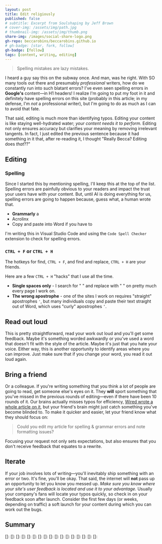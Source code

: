 ```yaml
---
layout: post
title: Edit religiously
published: false
# subtitle: Excerpt from Soulshaping by Jeff Brown
# cover-img: /assets/img/path.jpg
# thumbnail-img: /assets/img/thumb.png
share-img: /images/social-share-logo.png
gh-repo: beccarobins/beccarobins.github.io
# gh-badge: [star, fork, follow]
gh-badge: [follow]
tags: [content, writing, editing]
---
```


> Spelling mistakes are lazy mistakes.

I heard a guy say this on the subway once. And man, was he right. With SO many tools out there and presumably _professional_ writers, how do we constantly run into such blatant errors? I've even seen spelling errors in **Google's** content&mdash;in H1 headers! I realize I'm going to put my foot in it and definitely have spelling errors on this site (probably in this article; in my defense, I'm _not_ a professional writer), but I'm going to do as much as I can to avoid that fate.

That said, editing is much more than identifying typos. Editing your content is like staying well-hydrated water; _your content needs it to perform._ Editing not only ensures accuracy but clarifies your meaning by removing irrelevant tangents. In fact, I just edited the previous sentence because it had something in it that, after re-reading it, I thought "Really Becca? Editing does _that_??"

## Editing

### Spelling

Since I started this by mentioning spelling, I'll keep this at the top of the list. Spelling errors are painfully obvious to your readers and impact the trust your users have with your content. But, until AI is doing everything for us, spelling errors are going to happen because, guess what, a human wrote that.

- **Grammarly** a 
- Acrolinx
- Copy and paste into Word if you have to

I'm writing this in Visual Studio Code and using the `Code Spell Checker` extension to check for spelling errors.

### `CTRL + F` or `CTRL + H`

The hotkeys for find, `CTRL + F`, and find and replace, `CTRL + H` are your friends. 

Here are a few `CTRL + H` "hacks" that I use all the time.

- **Single spaces only** - I search for "  " and replace with " " on pretty much every page I work on.
- **The wrong apostrophe** - one of the sites I work on requires "straight" apostrophes `'`, but many individuals copy and paste their text straight out of Word, which uses "curly" apostrophes `’`.

## Read out loud

This is pretty straightforward, read your work out loud and you'll get some feedback. Maybe it's something worded awkwardly or you've used a word that doesn't fit with the style of the article. Maybe it's just that you hate your voice. Either way, this is another opportunity to identify areas where you can improve. Just make sure that if you change your word, you read it out loud again.

## Bring a friend

Or a colleague. If you're writing something that you think a lot of people are going to read, get someone else's eyes on it. They **will** sport something that you've missed in the previous rounds of editing&mdash;even if there have been 10 rounds of it. Our brains actually misses typos for efficiency, [Wired wrote a whole article on it][What's Up With That: Why It's So Hard to Catch Your Own Typos], but your friend's brain might just catch something you've become blinded to. To make it quicker and easier, let your friend know what they should focus on:

> Could you edit my article for spelling & grammar errors and note formatting issues?

Focusing your request not only sets expectations, but also ensures that you don't receive feedback that equates to a rewrite.

## Iterate

If your job involves lots of writing&mdash;you'll inevitably ship something with an error or two. It's fine, you'll be okay. That said, the internet will **not** pass up an opportunity to let you know you messed up. _Make sure you know where your site's user feedback is located and use it to your advantage._ Usually your company's fans will locate your typos quickly, so check in on your feedback soon after launch. Consider the first few days (or weeks, depending on traffic) a soft launch for your content during which you can work out the bugs.

## Summary



[What's Up With That: Why It's So Hard to Catch Your Own Typos]: https://www.wired.com/2014/08/wuwt-typos/
[]: 
[]: 
[]: 
[]: 
[]: 
[]: 
[]: 
[]: 
[]: 
[]: 
[]: 
[]: 
[]: 
[]: 
[]: 
[]: 
[]: 